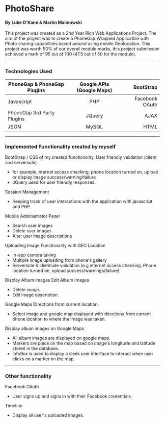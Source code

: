 # PhotoShare
#### By Luke O'Kane & Martin Malinowski

This project was created as a 2nd Year Rich Web Applications Project. The aim of the project was to create a PhoneGap Wrapped Application with Photo sharing capabilities based around using mobile Geolocation. This project was worth 50% of our overall module marks, this project submission achieved a mark of 95 out of 100 (47.5 out of 50 for the module).

--- 

### Technologies Used

|PhoneGap & PhoneGap Plugins     | Google APIs (Google Maps) |BootStrap|
| ------------- |:-------------:| -----:|
| Javascript     | PHP |  Facebook OAuth |
|PhoneGap 3rd Party Plugins | JQuery      | AJAX |
|JSON     |  MySQL | HTML |

---

### Implemented Functionality created by myself
BootStrap / CSS of my created functionality.
User friendly validation (client and serverside)
- for example internet access checking, phone location turned on, upload or display image success/warning/failure
- JQuery used for user friendly responses.

Session Management
- Keeping track of user interactions with the application with javascript and PHP.

Mobile Administrator Panel
- Search user images
- Delete user images
- Alter user image descriptions

Uploading Image Functionality with GEO Location
- In-app camera taking
- Multiple image uploading from phone's gallery
- Serverside & clientside validation (e.g internet access checking, Phone location turned on, upload success/warnings/failure)

Display Album Images
Edit Album Images
- Delete image.
- Edit image description.

Google Maps Directions from current location.
- Select image and google map displayed with directions from current phone location to where the image was taken.

Display album images on Google Maps
- All album images are displayed on google maps. 
- Markers are place on the map based on image's longitude and latitude stored in the database.
- InfoBox is used to display a sleek user interface to interact when user clicks on a marker on the map.

---

### Other functionality
Facebook OAuth
- User signs up and signs in with their Facebook credentials.

Timeline
- Display all user's uploaded images. 
